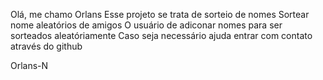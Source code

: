 Olá, me chamo Orlans 
Esse projeto se trata de sorteio de nomes
Sortear nome aleatórios de amigos 
O usuário de adiconar nomes para ser sorteados aleatóriamente 
Caso seja necessário ajuda entrar com contato através do github

Orlans-N
